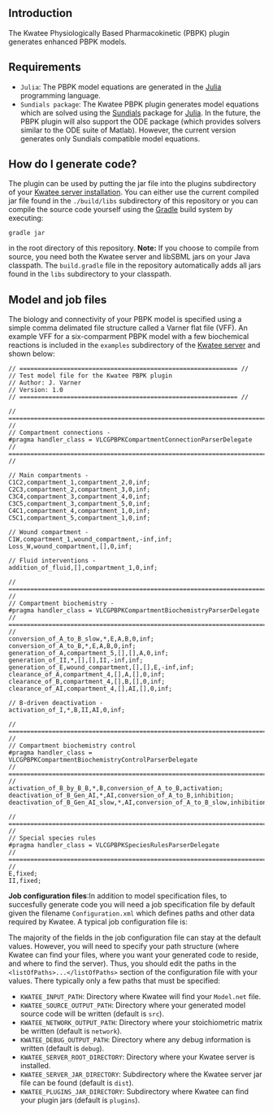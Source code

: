 Introduction
----

The Kwatee Physiologically Based Pharmacokinetic (PBPK) plugin generates enhanced PBPK models. 

Requirements
---

* `Julia`: The PBPK model equations are generated in the [Julia](http://julialang.org) programming language.
* `Sundials package`: The Kwatee PBPK plugin generates model equations which are solved using the [Sundials](https://github.com/JuliaLang/Sundials.jl/blob/master/README.md) package for [Julia](http://julialang.org). In the future, the PBPK plugin will also support the ODE package (which provides solvers similar to the ODE suite of Matlab). However, the current version generates only Sundials compatible model equations. 

How do I generate code?
---

The plugin can be used by putting the jar file into the plugins subdirectory of your [Kwatee server installation](https://github.com/varnerlab/KwateeServer). You can either use the current compiled jar file found in the `./build/libs` subdirectory of this repository or you can compile the source code yourself using the [Gradle](http://gradle.org) build system by executing:

~~~
gradle jar
~~~

in the root directory of this repository. __Note:__ If you choose to compile from source, you need both the Kwatee server and libSBML jars on your Java classpath. The `build.gradle` file in the repository automatically adds all jars found in the `libs` subdirectory to your classpath.

Model and job files
----

The biology and connectivity of your PBPK model is specified using a simple comma delimated file structure called a Varner flat file (VFF). An example VFF for a six-comparment PBPK model with a few biochemical reactions is included in the `examples` subdirectory of the [Kwatee server](https://github.com/varnerlab/KwateeServer/tree/master/examples/cell-free-example) and shown below:

~~~
// ============================================================ //
// Test model file for the Kwatee PBPK plugin
// Author: J. Varner
// Version: 1.0
// ============================================================ //

// ======================================================================== //
// Compartment connections -
#pragma handler_class = VLCGPBPKCompartmentConnectionParserDelegate
// ======================================================================== //

// Main compartments -
C1C2,compartment_1,compartment_2,0,inf;
C2C3,compartment_2,compartment_3,0,inf;
C3C4,compartment_3,compartment_4,0,inf;
C3C5,compartment_3,compartment_5,0,inf;
C4C1,compartment_4,compartment_1,0,inf;
C5C1,compartment_5,compartment_1,0,inf;

// Wound compartment -
C1W,compartment_1,wound_compartment,-inf,inf;
Loss_W,wound_compartment,[],0,inf;

// Fluid interventions -
addition_of_fluid,[],compartment_1,0,inf;

// ======================================================================== //
// Compartment biochemistry -
#pragma handler_class = VLCGPBPKCompartmentBiochemistryParserDelegate
// ======================================================================== //
conversion_of_A_to_B_slow,*,E,A,B,0,inf;
conversion_of_A_to_B,*,E,A,B,0,inf;
generation_of_A,compartment_5,[],[],A,0,inf;
generation_of_II,*,[],[],II,-inf,inf;
generation_of_E,wound_compartment,[],[],E,-inf,inf;
clearance_of_A,compartment_4,[],A,[],0,inf;
clearance_of_B,compartment_4,[],B,[],0,inf;
clearance_of_AI,compartment_4,[],AI,[],0,inf;

// B-driven deactivation -
activation_of_I,*,B,II,AI,0,inf;

// ======================================================================== //
// Compartment biochemistry control
#pragma handler_class = VLCGPBPKCompartmentBiochemistryControlParserDelegate
// ======================================================================== //
activation_of_B_by_B_B,*,B,conversion_of_A_to_B,activation;
deactivation_of_B_Gen_AI,*,AI,conversion_of_A_to_B,inhibition;
deactivation_of_B_Gen_AI_slow,*,AI,conversion_of_A_to_B_slow,inhibition;

// ======================================================================== //
// Special species rules
#pragma handler_class = VLCGPBPKSpeciesRulesParserDelegate
// ======================================================================== //
E,fixed;
II,fixed;
~~~


__Job configuration files__:In addition to model specification files, to succesfully generate code you will need a job specification file by default given the filename `Configuration.xml` which defines paths and other data required by Kwatee. A typical job configuration file is:

The majority of the fields in the job configuration file can stay at the default values. However, you will need to specify your path structure (where Kwatee can find your files, where you want your generated code to reside, and where to find the server). Thus, you should edit the paths in the `<listOfPaths>...</listOfPaths>` section of the configuration file with your values. There typically only a few paths that must be specified:

* `KWATEE_INPUT_PATH`: Directory where Kwatee will find your `Model.net` file.
* `KWATEE_SOURCE_OUTPUT_PATH`: Directory where your generated model source code will be written (default is `src`).
* `KWATEE_NETWORK_OUTPUT_PATH`: Directory where your stoichiometric matrix be written (default is `network`).
* `KWATEE_DEBUG_OUTPUT_PATH`: Directory where any debug information is written (default is `debug`).
* `KWATEE_SERVER_ROOT_DIRECTORY`: Directory where your Kwatee server is installed.
* `KWATEE_SERVER_JAR_DIRECTORY`: Subdirectory where the Kwatee server jar file can be found (default is `dist`).
* `KWATEE_PLUGINS_JAR_DIRECTORY`: Subdirectory where Kwatee can find your plugin jars (default is `plugins`).


